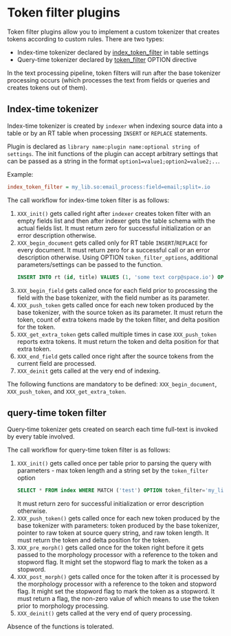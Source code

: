 # Token filter plugins

Token filter plugins allow you to implement a custom tokenizer that creates tokens according to custom rules. There are two types:

* Index-time tokenizer declared by [index_token_filter](../../../Creating_a_table/NLP_and_tokenization/Low-level_tokenization.md#index_token_filter) in table settings
* Query-time tokenizer declared by [token_filter](../../../Searching/Options.md#token_filter) OPTION directive

In the text processing pipeline, token filters will run after the base tokenizer processing occurs (which processes the text from fields or queries and creates tokens out of them).

## Index-time tokenizer

Index-time tokenizer is created by `indexer` when indexing source data into a table or by an RT table when processing `INSERT` or `REPLACE` statements.

Plugin is declared as `library name:plugin name:optional string of settings`. The init functions of the plugin can accept arbitrary settings that can be passed as a string in the format `option1=value1;option2=value2;..`.

Example:

```ini
index_token_filter = my_lib.so:email_process:field=email;split=.io
```

The call workflow for index-time token filter is as follows:

1.  `XXX_init()` gets called right after `indexer` creates token filter with an empty fields list and then after indexer gets the table schema with the actual fields list. It must return zero for successful initialization or an error description otherwise.
2.  `XXX_begin_document` gets called only for RT table `INSERT`/`REPLACE` for every document. It must return zero for a successful call or an error description otherwise. Using OPTION `token_filter_options`, additional parameters/settings can be passed to the function.
    ```sql
    INSERT INTO rt (id, title) VALUES (1, 'some text corp@space.io') OPTION token_filter_options='.io'
    ```
3.  `XXX_begin_field` gets called once for each field prior to processing the field with the base tokenizer, with the field number as its parameter.
4.  `XXX_push_token` gets called once for each new token produced by the base tokenizer, with the source token as its parameter. It must return the token, count of extra tokens made by the token filter, and delta position for the token.
5.  `XXX_get_extra_token` gets called multiple times in case `XXX_push_token` reports extra tokens. It must return the token and delta position for that extra token.
6.  `XXX_end_field` gets called once right after the source tokens from the current field are processed.
7.  `XXX_deinit` gets called at the very end of indexing.

The following functions are mandatory to be defined: `XXX_begin_document`, `XXX_push_token`, and `XXX_get_extra_token`.

## query-time token filter

Query-time tokenizer gets created on search each time full-text is invoked by every table involved.

The call workflow for query-time token filter is as follows:

1.  `XXX_init()` gets called once per table prior to parsing the query with parameters - max token length and a string set by the `token_filter` option
    ```sql
    SELECT * FROM index WHERE MATCH ('test') OPTION token_filter='my_lib.so:query_email_process:io'
    ```
    It must return zero for successful initialization or error description otherwise.
2.  `XXX_push_token()` gets called once for each new token produced by the base tokenizer with parameters: token produced by the base tokenizer, pointer to raw token at source query string, and raw token length. It must return the token and delta position for the token.
3.  `XXX_pre_morph()` gets called once for the token right before it gets passed to the morphology processor with a reference to the token and stopword flag. It might set the stopword flag to mark the token as a stopword.
4.  `XXX_post_morph()` gets called once for the token after it is processed by the morphology processor with a reference to the token and stopword flag. It might set the stopword flag to mark the token as a stopword. It must return a flag, the non-zero value of which means to use the token prior to morphology processing.
5.  `XXX_deinit()` gets called at the very end of query processing.

Absence of the functions is tolerated.

<!-- proofread -->